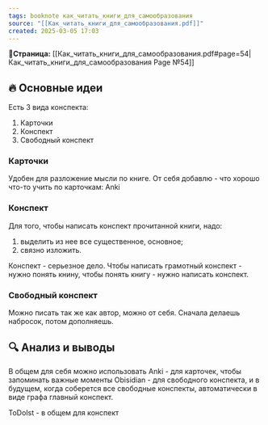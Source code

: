 ```yaml
---
tags: booknote как_читать_книги_для_самообразования
source: "[[Как_читать_книги_для_самообразования.pdf]]"
created: 2025-03-05 17:03
---
```

**📝Страница:** [[Как_читать_книги_для_самообразования.pdf#page=54|Как_читать_книги_для_самообразования Page №54]]  

## 🔥 Основные идеи 
Есть 3 вида конспекта:
1) Карточки
2) Конспект
3) Свободный конспект

### Карточки
Удобен для разложение мысли по книге.
От себя добавлю - что хорошо что-то учить по карточкам: Anki

### Конспект
Для того, чтобы написать конспект прочитанной книги, надо: 
1) выделить из нее все существенное, основное; 
2) связно изложить.

Конспект - серьезное дело. Чтобы написать грамотный конспект - нужно понять книну, чтобы понять книгу - нужно написать конспект.

### Свободный конспект
Можно писать так же как автор, можно от себя. 
Сначала делаешь набросок, потом дополняешь.



## 🔍 Анализ и выводы  

В общем для себя можно использовать
Anki - для карточек, чтобы запоминать важные моменты
Obisidian - для свободного конспекта, и в будущем, когда соберется все свободные конспекты, автоматически в виде графа главный конспект.

ToDoIst - в общем  для конспект 


